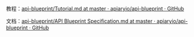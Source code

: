 教程：[api-blueprint\/Tutorial.md at master · apiaryio\/api-blueprint · GitHub](https://github.com/apiaryio/api-blueprint/blob/master/Tutorial.md)

文档：[api-blueprint\/API Blueprint Specification.md at master · apiaryio\/api-blueprint · GitHub](https://github.com/apiaryio/api-blueprint/blob/master/API%20Blueprint%20Specification.md)

